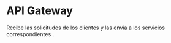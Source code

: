 # API Gateway
Recibe las solicitudes de los clientes y las envía a los servicios correspondientes .
